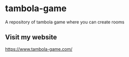 # tambola-game
A repository of tambola game where you can create rooms
## Visit my website
<https://www.tambola-game.com/>
